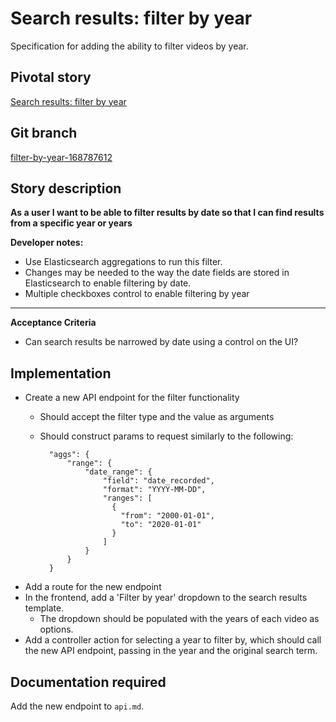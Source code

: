 <!-- Generate a new file using -->
<!-- sed -e "s/\Search results: filter by year/My story/" -e "s/\168787612/156128780/" -e "s/\filter-by-year-168787612/`git_current_branch`/g" template.md | tee "`git_current_branch`.md" -->

# Search results: filter by year

Specification for adding the ability to filter videos by year.

## Pivotal story

[Search results: filter by year](https://www.pivotaltracker.com/story/show/168787612)

## Git branch

[filter-by-year-168787612](https://github.com/HammerMuseum/hammer-video/filter-by-year-168787612)

## Story description

**As a user I want to be able to filter results by date so that I can find results from a specific year or years**

**Developer notes:**
- Use Elasticsearch aggregations to run this filter.
- Changes may be needed to the way the date fields are stored in Elasticsearch to enable filtering by date.
- Multiple checkboxes control to enable filtering by year

---

**Acceptance Criteria**
- Can search results be narrowed by date using a control on the UI?

## Implementation
- Create a new API endpoint for the filter functionality
    - Should accept the filter type and the value as arguments
    - Should construct params to request similarly to the following:
    
            "aggs": {
                "range": {
                    "date_range": {
                        "field": "date_recorded",
                        "format": "YYYY-MM-DD",
                        "ranges": [
                          {
                            "from": "2000-01-01",
                            "to": "2020-01-01"
                          }
                        ]
                    }
                }
            }
- Add a route for the new endpoint
- In the frontend, add a 'Filter by year' dropdown to the search results template.
    - The dropdown should be populated with the years of each video as options.
- Add a controller action for selecting a year to filter by, which should call the new API endpoint, passing in the year and the original search term.

## Documentation required
Add the new endpoint to `api.md`.
